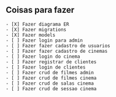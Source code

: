 ## Coisas para fazer

    - [X] Fazer diagrama ER
    - [X] Fazer migrations
    - [X] Fazer models
    - [ ] Fazer login para admin
    - [ ] Fazer fazer cadastro de usuarios
    - [ ] Fazer fazer cadastro de cinemas
    - [ ] Fazer login do cinema
    - [ ] Fazer registrar de clientes
    - [ ] Fazer login de clientes
    - [ ] Fazer crud de filmes admin
    - [ ] Fazer crud de filmes cinema
    - [ ] Fazer crud de salas cinema
    - [ ] Fazer crud de sessao cinema
